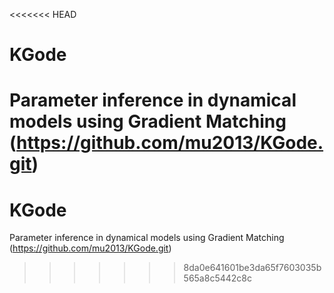 <<<<<<< HEAD
# KGode
Parameter inference in dynamical models using Gradient Matching (https://github.com/mu2013/KGode.git)
=======
# KGode
Parameter inference in dynamical models using Gradient Matching (https://github.com/mu2013/KGode.git)
>>>>>>> 8da0e641601be3da65f7603035b565a8c5442c8c
